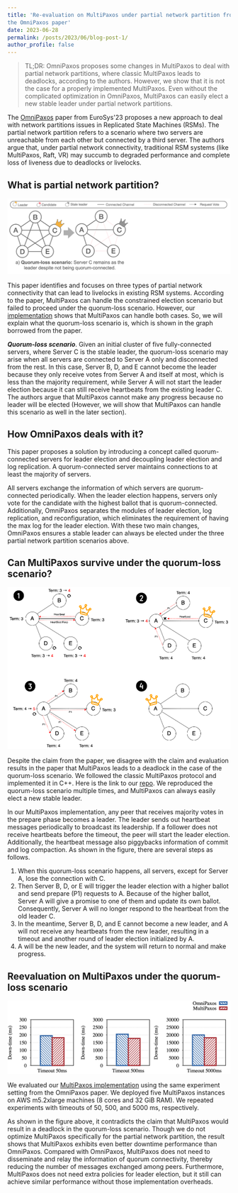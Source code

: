 ```yaml
---
title: 'Re-evaluation on MultiPaxos under partial network partition from
the OmniPaxos paper'
date: 2023-06-28
permalink: /posts/2023/06/blog-post-1/
author_profile: false
---
```


> TL;DR: OmniPaxos proposes some changes in MultiPaxos to deal with partial
> network partitions, where classic MultiPaxos leads to deadlocks, according to
> the authors. However, we show that it is not the case for a properly implemented
> MultiPaxos. Even without the complicated optimization in OmniPaxos, MultiPaxos
> can easily elect a new stable leader under partial network partitions.

The [OmniPaxos](https://dl.acm.org/doi/abs/10.1145/3552326.3587441) paper from
EuroSys'23 proposes a new approach to deal with network partitions issues in
Replicated State Machines (RSMs). The partial network partition refers to a
scenario where two servers are unreachable from each other but connected by a
third server. The authors argue that, under partial network connectivity,
traditional RSM systems (like MultiPaxos, Raft, VR) may succumb to degraded
performance and complete loss of liveness due to deadlocks or livelocks.

## What is partial network partition?

![](https://raw.githubusercontent.com/Zhiying12/zhiying12.github.io/master/images/post-06%3A28-partition.png "Example")

This paper identifies and focuses on three types of partial network connectivity
that can lead to livelocks in existing RSM systems. According to the paper,
MultiPaxos can handle the constrained election scenario but failed to proceed
under the quorum-loss scenario. However,
our [implementation](https://github.com/psu-csl/replicated-store) shows that
MultiPaxos can handle both cases. So, we will explain what the quorum-loss
scenario is, which is shown in the graph borrowed from the paper.

***Quorum-loss scenario***. Given an initial cluster of five fully-connected
servers, where Server C is the stable leader, the quorum-loss scenario may
arise when all servers are connected to Server A only and disconnected from
the rest. In this case, Server B, D, and E cannot become the leader because
they only receive votes from Server A and itself at most, which is less than
the majority requirement, while Server A will not start the leader election
because it can still receive heartbeats from the existing leader C. The
authors argue that MultiPaxos cannot make any progress because no leader will
be elected (However, we will show that MultiPaxos can handle this scenario as
well in the later section).

## How OmniPaxos deals with it?

This paper proposes a solution by introducing a concept called quorum-connected
servers for leader election and decoupling leader election and log replication.
A quorum-connected server maintains connections to at least the majority of
servers.

All servers exchange the information of which servers are quorum-connected
periodically. When the leader election happens, servers only vote for the
candidate with the highest ballot that is quorum-connected. Additionally,
OmniPaxos separates the modules of leader election, log replication, and
reconfiguration, which eliminates the requirement of having the max log for the
leader election. With these two main changes, OmniPaxos ensures a stable leader
can always be elected under the three partial network partition scenarios above.

## Can MultiPaxos survive under the quorum-loss scenario?

![](https://raw.githubusercontent.com/Zhiying12/zhiying12.github.io/master/images/post-06%3A28-mp.png "MP")

Despite the claim from the paper, we disagree with the claim and evaluation
results in the paper that MultiPaxos leads to a deadlock in the case of the
quorum-loss scenario. We followed the classic MultiPaxos protocol and
implemented it in C++. Here is the link to
our [repo](https://github.com/psu-csl/replicated-store). We reproduced the
quorum-loss scenario multiple times, and MultiPaxos can always easily elect a
new stable leader.

In our MultiPaxos implementation, any peer that receives majority votes in the
prepare phase becomes a leader. The leader sends out heartbeat messages
periodically to broadcast its leadership. If a follower does not receive
heartbeats before the timeout, the peer will start the leader election.
Additionally, the heartbeat message also piggybacks information of commit and
log compaction. As shown in the figure, there are several steps as follows.

1. When this quorum-loss scenario happens, all servers, except for Server A,
   lose the connection with C.
2. Then Server B, D, or E will trigger the leader election with a higher ballot
   and send prepare (P1) requests to A. Because of the higher ballot, Server A
   will give a promise to one of them and update its own ballot. Consequently,
   Server A will no longer respond to the heartbeat from the old leader C.
3. In the meantime, Server B, D, and E cannot become a new leader, and A will
   not receive any heartbeats from the new leader, resulting in a timeout and
   another round of leader election initialized by A.
4. A will be the new leader, and the system will return to normal and make
   progress.

## Reevaluation on MultiPaxos under the quorum-loss scenario

![](https://raw.githubusercontent.com/Zhiying12/zhiying12.github.io/master/images/post-06%3A28-result.png "Result")

We evaluated
our [MultiPaxos implementation](https://github.com/psu-csl/replicated-store)
using the same experiment setting from the OmniPaxos paper. We deployed five
MultiPaxos instances on AWS m5.2xlarge machines (8 cores and 32 GiB RAM). We
repeated experiments with timeouts of 50, 500, and 5000 ms, respectively.

As shown in the figure above, it contradicts the claim that MultiPaxos would
result in a deadlock in the quorum-loss scenario. Though we do not optimize
MultiPaxos specifically for the partial network partition, the result shows that
MultiPaxos exhibits even better downtime performance than OmniPaxos. Compared
with OmniPaxos, MultiPaxos does not need to disseminate and relay the
information of quorum connectivity, thereby reducing the number of messages
exchanged among peers. Furthermore, MultiPaxos does not need extra policies for
leader election, but it still can achieve similar performance without those
implementation overheads.

